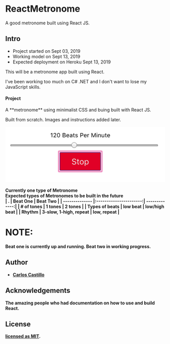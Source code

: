 # ReactMetronome
A good metronome built using React JS.


## Intro

* Project started on Sept 03, 2019
* Working model on Sept 13, 2019
* Expected deployment on Heroku Sept 13, 2019

<p>This will be a metronome app built using React.</p>
<p>I've been working too much on C# .NET and I don't want to lose my JavaScript skills.</p>

#### Project

<p>A **metronome** using minimalist CSS and buing built with React JS.</p>
<p>Built from scratch.  Images and instructions added later.</p>

![](crc-metronome-app/src/ScreenShot.png?raw=true)

<b>Currently one type of Metronome<b><br />
<b>Expected types of Metronomes to be built in the future<b><br />
| .              | Beat One               | Beat Two      |
| -------------- |:----------------------:| -------------:|
| # of tones     | 1 tones                | 2 tones       |
| Types of beats | low beat               | low/high beat |
| Rhythm         | 3-slow, 1-high, repeat | low, repeat   |

# NOTE:
Beat one is currently up and running.  Beat two in working progress.

## Author
* [Carlos Castillo](https://github.com/castillocarlosr)

## Acknowledgements
<p> The amazing people who had documentation on how to use and build React.</p>

## License
[licensed as MIT](/LICENSE).

